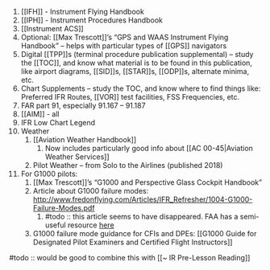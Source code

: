 1. [[IFH]] - Instrument Flying Handbook
2. [[IPH]] - Instrument Procedures Handbook
3. [[Instrument ACS]]
4. Optional: [[Max Trescott]]’s “GPS and WAAS Instrument Flying Handbook” – helps with particular types of [[GPS]] navigators
5. Digital [[TPP]]s (terminal procedure publication supplemental) – study the [[TOC]], and know what material is to be found in this publication, like airport diagrams, [[SID]]s, [[STAR]]s, [[ODP]]s, alternate minima, etc.
6. Chart Supplements – study the TOC, and know where to find things like: Preferred IFR Routes, [[VOR]] test facilities, FSS Frequencies, etc.
7. FAR part 91, especially 91.167 – 91.187
8. [[AIM]] - all
9. IFR Low Chart Legend
10. Weather
	1. [[Aviation Weather Handbook]]
		1. Now includes particularly good info about [[AC 00-45|Aviation Weather Services]]
	2. Pilot Weather – from Solo to the Airlines (published 2018)
11. For G1000 pilots:
	1. [[Max Trescott]]’s “G1000 and Perspective Glass Cockpit Handbook”
	2. Article about G1000 failure modes: http://www.fredonflying.com/Articles/IFR_Refresher/1004-G1000-Failure-Modes.pdf
		1. #todo :: this article seems to have disappeared. FAA has a semi-useful resource [here](https://www.faasafety.gov/files/events/SO/SO09/2021/SO09104630/G1000_System_Components_QuickRef_Guide.pdf)
	3. G1000 failure mode guidance for CFIs and DPEs: [[G1000 Guide for Designated Pilot Examiners and Certified Flight Instructors]]

#todo :: would be good to combine this with [[~ IR Pre-Lesson Reading]]